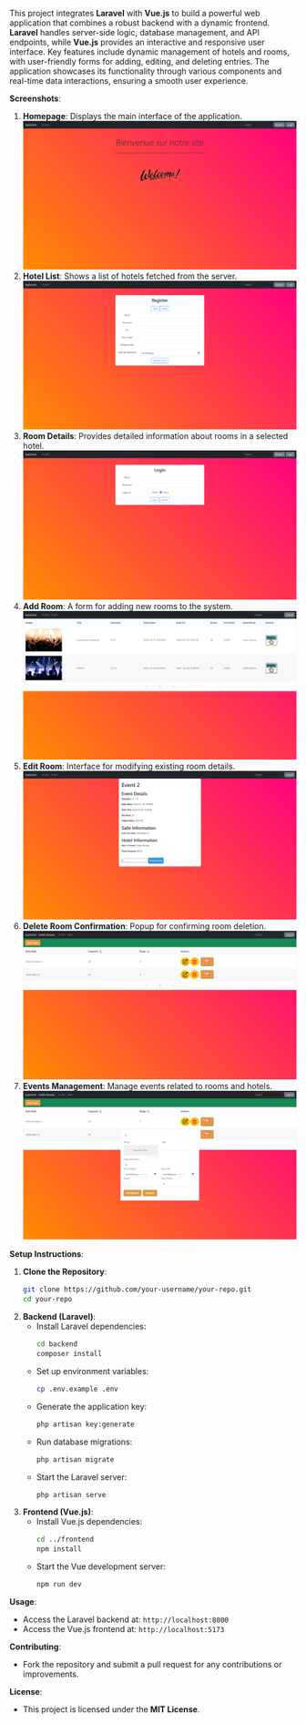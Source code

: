This project integrates **Laravel** with **Vue.js** to build a powerful web application that combines a robust backend with a dynamic frontend. 
**Laravel** handles server-side logic, database management, and API endpoints, while **Vue.js** provides an interactive and responsive user interface. 
Key features include dynamic management of hotels and rooms, with user-friendly forms for adding, editing, and deleting entries. 
The application showcases its functionality through various components and real-time data interactions, ensuring a smooth user experience. 
 
**Screenshots**: 
1. **Homepage**: Displays the main interface of the application. 
   ![Homepage](Screenshots/Capture1.png) 
2. **Hotel List**: Shows a list of hotels fetched from the server. 
   ![Hotel List](Screenshots/Capture2.png) 
3. **Room Details**: Provides detailed information about rooms in a selected hotel. 
   ![Room Details](Screenshots/Capture3.png) 
4. **Add Room**: A form for adding new rooms to the system. 
   ![Add Room](Screenshots/Capture4.png) 
5. **Edit Room**: Interface for modifying existing room details. 
   ![Edit Room](Screenshots/Capture5.png) 
6. **Delete Room Confirmation**: Popup for confirming room deletion. 
   ![Delete Room Confirmation](Screenshots/Capture6.png) 
7. **Events Management**: Manage events related to rooms and hotels. 
   ![Events](Screenshots/Capture7.png) 
 
**Setup Instructions**: 
1. **Clone the Repository**: 
   ```bash 
   git clone https://github.com/your-username/your-repo.git 
   cd your-repo 
   ``` 
2. **Backend (Laravel)**: 
   - Install Laravel dependencies: 
     ```bash 
     cd backend 
     composer install 
     ``` 
   - Set up environment variables: 
     ```bash 
     cp .env.example .env 
     ``` 
   - Generate the application key: 
     ```bash 
     php artisan key:generate 
     ``` 
   - Run database migrations: 
     ```bash 
     php artisan migrate 
     ``` 
   - Start the Laravel server: 
     ```bash 
     php artisan serve 
     ``` 
3. **Frontend (Vue.js)**: 
   - Install Vue.js dependencies: 
     ```bash 
     cd ../frontend 
     npm install 
     ``` 
   - Start the Vue development server: 
     ```bash 
     npm run dev 
     ``` 
 
**Usage**: 
- Access the Laravel backend at: `http://localhost:8000` 
- Access the Vue.js frontend at: `http://localhost:5173` 
 
**Contributing**: 
- Fork the repository and submit a pull request for any contributions or improvements. 
 
**License**: 
- This project is licensed under the **MIT License**. 

